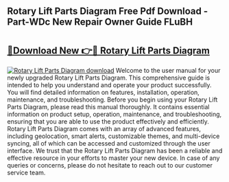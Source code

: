 ## Rotary Lift Parts Diagram Free Pdf Download - Part-WDc New Repair Owner Guide FLuBH

# <h2><a href="http://dfqg4ag.blite.top/?on=Rotary+Lift+Parts+Diagram">🔗Download New 👉🔴 Rotary Lift Parts Diagram</a></h2>

[![Rotary Lift Parts Diagram download](https://i.imgur.com/lujVjoI.png)](http://dfqg4ag.blite.top/?on=Rotary+Lift+Parts+Diagram)
Welcome to the user manual for your newly upgraded Rotary Lift Parts Diagram. This comprehensive guide is intended to help you understand and operate your product successfully. You will find detailed information on features, installation, operation, maintenance, and troubleshooting. Before you begin using your Rotary Lift Parts Diagram, please read this manual thoroughly. It contains essential information on product setup, operation, maintenance, and troubleshooting, ensuring that you are able to use the product effectively and efficiently. Rotary Lift Parts Diagram comes with an array of advanced features, including geolocation, smart alerts, customizable themes, and multi-device syncing, all of which can be accessed and customized through the user interface. We trust that the Rotary Lift Parts Diagram has been a reliable and effective resource in your efforts to master your new device. In case of any queries or concerns, please do not hesitate to reach out to our customer service team.
